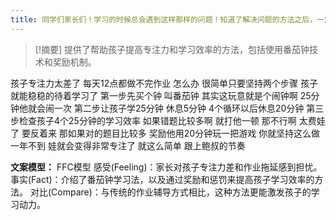```yaml
---
title: 同学们家长们！学习的时候总会遇到这样那样的问题！知道了解决问题的方法之后，一定要坚持，才会有结果！教育 
---
```

 > [!摘要]
提供了帮助孩子提高专注力和学习效率的方法，包括使用番茄钟技术和奖励机制。

孩子专注力太差了
每天12点都做不完作业
怎么办
很简单只要坚持两个步骤
孩子就能稳稳的待着学习了
第一步先买个钟
叫番茄钟
其实这玩意就是个闹钟啊
25分钟他就会闹一次
第二步让孩子学25分钟
休息5分钟
4个循环以后休息20分钟
第三步检查孩子4个25分钟的学习效率
如果错题比较多啊
就打他一顿
那不行啊
太费娃了
要反着来
那如果对的题目比较多
奖励他用20分钟玩一把游戏
你就坚持这么做
一年不到
娃就会变得非常专注了
就这么简单
跟上鲍叔的节奏

**文案模型：**
FFC模型
感受(Feeling)：家长对孩子专注力差和作业拖延感到担忧。
事实(Fact)：介绍了番茄钟学习法，以及通过奖励和惩罚来提高孩子学习效率的方法。
对比(Compare)：与传统的作业辅导方式相比，这种方法更能激发孩子的学习动力。
